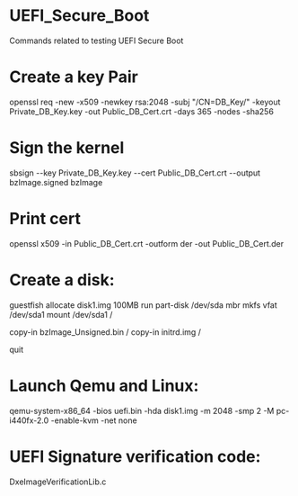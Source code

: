 # UEFI_Secure_Boot
Commands related to testing UEFI Secure Boot

# Create a key Pair
openssl req -new -x509 -newkey rsa:2048 -subj "/CN=DB_Key/" -keyout Private_DB_Key.key -out Public_DB_Cert.crt -days 365 -nodes -sha256

# Sign the kernel
sbsign --key Private_DB_Key.key --cert Public_DB_Cert.crt --output bzImage.signed bzImage

# Print cert
openssl x509 -in Public_DB_Cert.crt -outform der -out Public_DB_Cert.der

# Create a disk:

guestfish
allocate disk1.img 100MB
run
part-disk /dev/sda mbr
mkfs vfat /dev/sda1
mount /dev/sda1 /

copy-in bzImage_Unsigned.bin /
copy-in initrd.img /

quit

# Launch Qemu and Linux:

qemu-system-x86_64 -bios uefi.bin -hda disk1.img -m 2048 -smp 2 -M pc-i440fx-2.0 -enable-kvm -net none

# UEFI Signature verification code:

DxeImageVerificationLib.c

